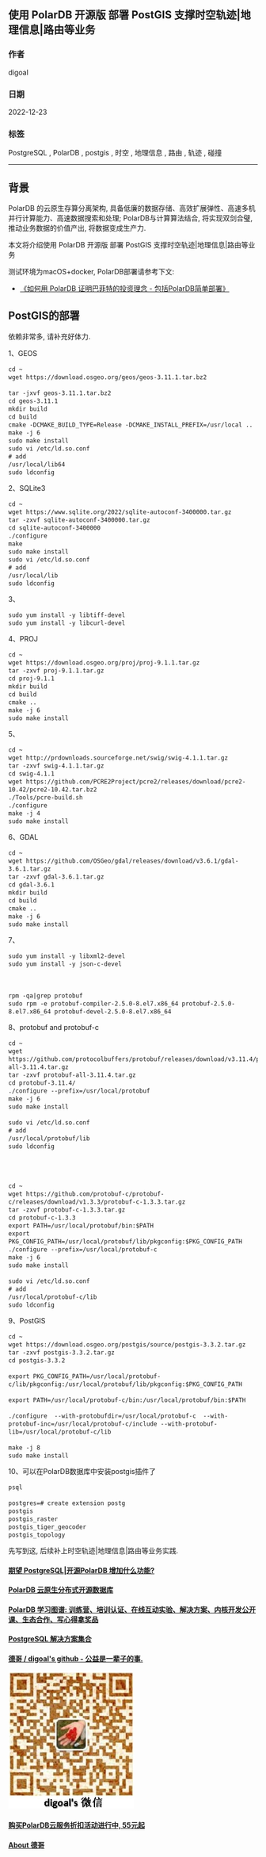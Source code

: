 ## 使用 PolarDB 开源版 部署 PostGIS 支撑时空轨迹|地理信息|路由等业务  
          
### 作者          
digoal          
          
### 日期          
2022-12-23          
          
### 标签          
PostgreSQL , PolarDB , postgis , 时空 , 地理信息 , 路由 , 轨迹 , 碰撞     
          
----          
          
## 背景    
PolarDB 的云原生存算分离架构, 具备低廉的数据存储、高效扩展弹性、高速多机并行计算能力、高速数据搜索和处理; PolarDB与计算算法结合, 将实现双剑合璧, 推动业务数据的价值产出, 将数据变成生产力.          
          
本文将介绍使用 PolarDB 开源版 部署 PostGIS 支撑时空轨迹|地理信息|路由等业务    
          
测试环境为macOS+docker, PolarDB部署请参考下文:          
- [《如何用 PolarDB 证明巴菲特的投资理念 - 包括PolarDB简单部署》](../202209/20220908_02.md)          
          
## PostGIS的部署  
  
依赖非常多, 请补充好体力.   
  
1、GEOS  
  
```  
cd ~
wget https://download.osgeo.org/geos/geos-3.11.1.tar.bz2  
  
tar -jxvf geos-3.11.1.tar.bz2  
cd geos-3.11.1  
mkdir build  
cd build  
cmake -DCMAKE_BUILD_TYPE=Release -DCMAKE_INSTALL_PREFIX=/usr/local ..  
make -j 6  
sudo make install  
sudo vi /etc/ld.so.conf  
# add  
/usr/local/lib64  
sudo ldconfig  
```  
  
2、SQLite3  
  
```  
cd ~
wget https://www.sqlite.org/2022/sqlite-autoconf-3400000.tar.gz  
tar -zxvf sqlite-autoconf-3400000.tar.gz
cd sqlite-autoconf-3400000  
./configure   
make  
sudo make install  
sudo vi /etc/ld.so.conf  
# add  
/usr/local/lib  
sudo ldconfig  
```  
  
3、  
  
```  
sudo yum install -y libtiff-devel  
sudo yum install -y libcurl-devel  
```  
  
4、PROJ  
  
```  
cd ~
wget https://download.osgeo.org/proj/proj-9.1.1.tar.gz  
tar -zxvf proj-9.1.1.tar.gz  
cd proj-9.1.1  
mkdir build  
cd build  
cmake ..  
make -j 6  
sudo make install  
```  
  
  
5、  
  
```  
cd ~
wget http://prdownloads.sourceforge.net/swig/swig-4.1.1.tar.gz  
tar -zxvf swig-4.1.1.tar.gz  
cd swig-4.1.1  
wget https://github.com/PCRE2Project/pcre2/releases/download/pcre2-10.42/pcre2-10.42.tar.bz2  
./Tools/pcre-build.sh  
./configure  
make -j 4  
sudo make install  
```  
  
  
6、GDAL  
  
```  
cd ~
wget https://github.com/OSGeo/gdal/releases/download/v3.6.1/gdal-3.6.1.tar.gz  
tar -zxvf gdal-3.6.1.tar.gz  
cd gdal-3.6.1  
mkdir build  
cd build  
cmake ..  
make -j 6  
sudo make install  
```  
  
  
7、  
  
```  
sudo yum install -y libxml2-devel  
sudo yum install -y json-c-devel  
  
  
  
rpm -qa|grep protobuf  
sudo rpm -e protobuf-compiler-2.5.0-8.el7.x86_64 protobuf-2.5.0-8.el7.x86_64 protobuf-devel-2.5.0-8.el7.x86_64  
```  
  
8、protobuf and protobuf-c  
  
```  
cd ~
wget https://github.com/protocolbuffers/protobuf/releases/download/v3.11.4/protobuf-all-3.11.4.tar.gz
tar -zxvf protobuf-all-3.11.4.tar.gz 
cd protobuf-3.11.4/
./configure --prefix=/usr/local/protobuf
make -j 6  
sudo make install  
  
sudo vi /etc/ld.so.conf  
# add  
/usr/local/protobuf/lib  
sudo ldconfig  
  
  
  
  
cd ~
wget https://github.com/protobuf-c/protobuf-c/releases/download/v1.3.3/protobuf-c-1.3.3.tar.gz
tar -zxvf protobuf-c-1.3.3.tar.gz 
cd protobuf-c-1.3.3
export PATH=/usr/local/protobuf/bin:$PATH
export PKG_CONFIG_PATH=/usr/local/protobuf/lib/pkgconfig:$PKG_CONFIG_PATH  
./configure --prefix=/usr/local/protobuf-c 
make -j 6  
sudo make install  
    
sudo vi /etc/ld.so.conf
# add
/usr/local/protobuf-c/lib
sudo ldconfig
```  
  
9、PostGIS  
  
```  
cd ~
wget https://download.osgeo.org/postgis/source/postgis-3.3.2.tar.gz  
tar -zxvf postgis-3.3.2.tar.gz   
cd postgis-3.3.2  

export PKG_CONFIG_PATH=/usr/local/protobuf-c/lib/pkgconfig:/usr/local/protobuf/lib/pkgconfig:$PKG_CONFIG_PATH  

export PATH=/usr/local/protobuf-c/bin:/usr/local/protobuf/bin:$PATH

./configure  --with-protobufdir=/usr/local/protobuf-c  --with-protobuf-inc=/usr/local/protobuf-c/include --with-protobuf-lib=/usr/local/protobuf-c/lib

make -j 8  
sudo make install  
```  
  
10、可以在PolarDB数据库中安装postgis插件了  
  
```  
psql  
  
postgres=# create extension postg  
postgis                   
postgis_raster            
postgis_tiger_geocoder    
postgis_topology  
```  
  
先写到这, 后续补上时空轨迹|地理信息|路由等业务实践.  
  
  
  
#### [期望 PostgreSQL|开源PolarDB 增加什么功能?](https://github.com/digoal/blog/issues/76 "269ac3d1c492e938c0191101c7238216")
  
  
#### [PolarDB 云原生分布式开源数据库](https://github.com/ApsaraDB "57258f76c37864c6e6d23383d05714ea")
  
  
#### [PolarDB 学习图谱: 训练营、培训认证、在线互动实验、解决方案、内核开发公开课、生态合作、写心得拿奖品](https://www.aliyun.com/database/openpolardb/activity "8642f60e04ed0c814bf9cb9677976bd4")
  
  
#### [PostgreSQL 解决方案集合](../201706/20170601_02.md "40cff096e9ed7122c512b35d8561d9c8")
  
  
#### [德哥 / digoal's github - 公益是一辈子的事.](https://github.com/digoal/blog/blob/master/README.md "22709685feb7cab07d30f30387f0a9ae")
  
  
![digoal's wechat](../pic/digoal_weixin.jpg "f7ad92eeba24523fd47a6e1a0e691b59")
  
  
#### [购买PolarDB云服务折扣活动进行中, 55元起](https://www.aliyun.com/activity/new/polardb-yunparter?userCode=bsb3t4al "e0495c413bedacabb75ff1e880be465a")
  
  
#### [About 德哥](https://github.com/digoal/blog/blob/master/me/readme.md "a37735981e7704886ffd590565582dd0")
  
